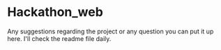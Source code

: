 # Hackathon_web
Any suggestions regarding the project or any question you can put it up here. I'll check the readme file daily.
